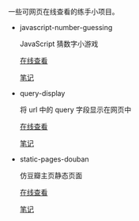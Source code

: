 一些可网页在线查看的练手小项目。

- javascript-number-guessing

  JavaScript 猜数字小游戏

  [在线查看](https://notes.tangjiayan.cn/Online-Displayable-Practices/javascript-number-guessing/)

  [笔记](https://notes.tangjiayan.cn/web-build/js/js-number-guessing.html)

- query-display

  将 url 中的 query 字段显示在网页中

  [在线查看](https://notes.tangjiayan.cn/Online-Displayable-Practices/query-display/)

  [笔记](https://notes.tangjiayan.cn/web-build/js/query-display.html)

- static-pages-douban

  仿豆瓣主页静态页面
  
  [在线查看](https://notes.tangjiayan.cn/Online-Displayable-Practices/static-page-douban/)

  [笔记](https://notes.tangjiayan.cn/web-build/fake-douban.html)
